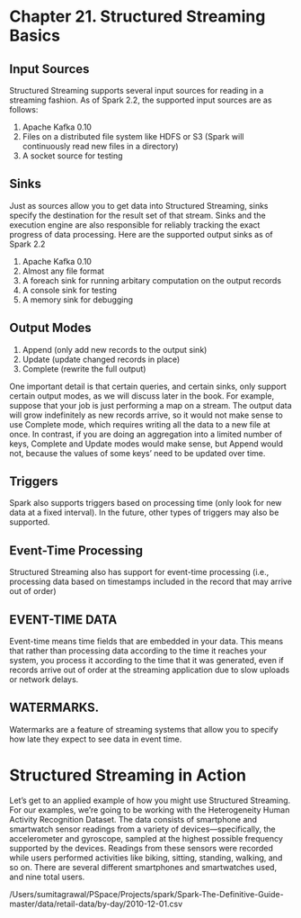 # Chapter 21. Structured Streaming Basics

## Input Sources

Structured Streaming supports several input sources for reading in a streaming fashion. As of Spark 2.2, the supported input sources are as follows:

1. Apache Kafka 0.10
2. Files on a distributed file system like HDFS or S3 (Spark will continuously read new files in a directory)
3. A socket source for testing

## Sinks
Just as sources allow you to get data into Structured Streaming, sinks specify the destination for the result set of that stream. Sinks and the execution engine are also responsible for reliably tracking the exact progress of data processing. Here are the supported output sinks as of Spark 2.2

1. Apache Kafka 0.10
2. Almost any file format
3. A foreach sink for running arbitary computation on the output records
4. A console sink for testing
5. A memory sink for debugging

## Output Modes
1. Append (only add new records to the output sink)
2. Update (update changed records in place)
3. Complete (rewrite the full output)

One important detail is that certain queries, and certain sinks, only support certain output modes, as we will discuss later in the book. For example, suppose that your job is just performing a map on a stream. The output data will grow indefinitely as new records arrive, so it would not make sense to use Complete mode, which requires writing all the data to a new file at once. In contrast, if you are doing an aggregation into a limited number of keys, Complete and Update modes would make sense, but Append would not, because the values of some keys’ need to be updated over time.

## Triggers
Spark also supports triggers based on processing time (only look for new data at a fixed interval). In the future, other types of triggers may also be supported.

## Event-Time Processing
Structured Streaming also has support for event-time processing (i.e., processing data based on timestamps included in the record that may arrive out of order)

## EVENT-TIME DATA
Event-time means time fields that are embedded in your data. This means that rather than processing data according to the time it reaches your system, you process it according to the time that it was generated, even if records arrive out of order at the streaming application due to slow uploads or network delays. 

## WATERMARKS.
Watermarks are a feature of streaming systems that allow you to specify how late they expect to see data in event time. 

# Structured Streaming in Action
Let’s get to an applied example of how you might use Structured Streaming. For our examples, we’re going to be working with the Heterogeneity Human Activity Recognition Dataset. The data consists of smartphone and smartwatch sensor readings from a variety of devices—specifically, the accelerometer and gyroscope, sampled at the highest possible frequency supported by the devices. Readings from these sensors were recorded while users performed activities like biking, sitting, standing, walking, and so on. There are several different smartphones and smartwatches used, and nine total users.


/Users/sumitagrawal/PSpace/Projects/spark/Spark-The-Definitive-Guide-master/data/retail-data/by-day/2010-12-01.csv